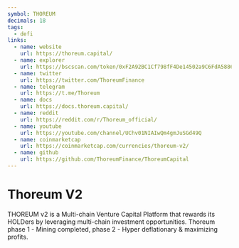 ```yaml
---
symbol: THOREUM
decimals: 18
tags:
  - defi
links:
  - name: website
    url: https://thoreum.capital/
  - name: explorer
    url: https://bscscan.com/token/0xF2A92BC1Cf798fF4De14502a9C6FdA58865e8D5d
  - name: twitter
    url: https://twitter.com/ThoreumFinance
  - name: telegram
    url: https://t.me/Thoreum
  - name: docs
    url: https://docs.thoreum.capital/
  - name: reddit
    url: https://reddit.com/r/Thoreum_official/
  - name: youtube
    url: https://youtube.com/channel/UChv01NIAIwQm4gmJuSGd49Q
  - name: coinmarketcap
    url: https://coinmarketcap.com/currencies/thoreum-v2/
  - name: github
    url: https://github.com/ThoreumFinance/ThoreumCapital
---
```


# Thoreum V2

THOREUM v2 is a Multi-chain Venture Capital Platform that rewards its HOLDers by leveraging multi-chain investment opportunities. Thoreum phase 1 - Mining completed, phase 2 - Hyper deflationary & maximizing profits.
